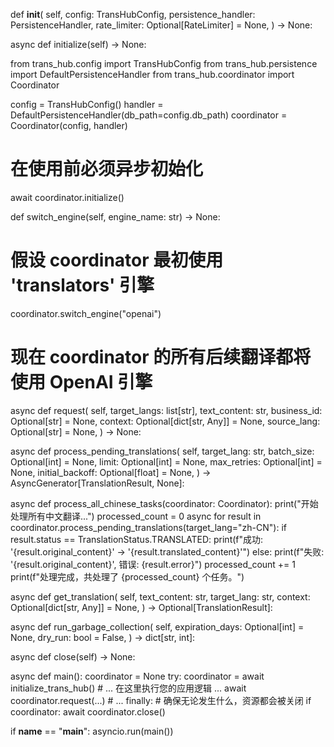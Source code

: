 def __init__(
    self,
    config: TransHubConfig,
    persistence_handler: PersistenceHandler,
    rate_limiter: Optional[RateLimiter] = None,
) -> None:


async def initialize(self) -> None:


from trans_hub.config import TransHubConfig
from trans_hub.persistence import DefaultPersistenceHandler
from trans_hub.coordinator import Coordinator

config = TransHubConfig()
handler = DefaultPersistenceHandler(db_path=config.db_path)
coordinator = Coordinator(config, handler)

# 在使用前必须异步初始化
await coordinator.initialize()


def switch_engine(self, engine_name: str) -> None:


# 假设 coordinator 最初使用 'translators' 引擎
coordinator.switch_engine("openai")
# 现在 coordinator 的所有后续翻译都将使用 OpenAI 引擎


async def request(
    self,
    target_langs: list[str],
    text_content: str,
    business_id: Optional[str] = None,
    context: Optional[dict[str, Any]] = None,
    source_lang: Optional[str] = None,
) -> None:


async def process_pending_translations(
    self,
    target_lang: str,
    batch_size: Optional[int] = None,
    limit: Optional[int] = None,
    max_retries: Optional[int] = None,
    initial_backoff: Optional[float] = None,
) -> AsyncGenerator[TranslationResult, None]:


async def process_all_chinese_tasks(coordinator: Coordinator):
    print("开始处理所有中文翻译...")
    processed_count = 0
    async for result in coordinator.process_pending_translations(target_lang="zh-CN"):
        if result.status == TranslationStatus.TRANSLATED:
            print(f"成功: '{result.original_content}' -> '{result.translated_content}'")
        else:
            print(f"失败: '{result.original_content}', 错误: {result.error}")
        processed_count += 1
    print(f"处理完成，共处理了 {processed_count} 个任务。")


async def get_translation(
    self,
    text_content: str,
    target_lang: str,
    context: Optional[dict[str, Any]] = None,
) -> Optional[TranslationResult]:


async def run_garbage_collection(
    self,
    expiration_days: Optional[int] = None,
    dry_run: bool = False,
) -> dict[str, int]:


async def close(self) -> None:


async def main():
    coordinator = None
    try:
        coordinator = await initialize_trans_hub()
        # ... 在这里执行您的应用逻辑 ...
        await coordinator.request(...)
        # ...
    finally:
        # 确保无论发生什么，资源都会被关闭
        if coordinator:
            await coordinator.close()

if __name__ == "__main__":
    asyncio.run(main())

